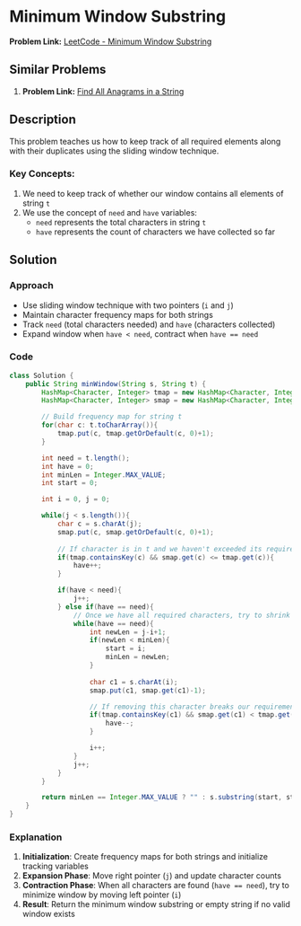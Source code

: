 
# Minimum Window Substring

**Problem Link:** [LeetCode - Minimum Window Substring](https://leetcode.com/problems/minimum-window-substring/description/?utm_source=chatgpt.com)

## Similar Problems
1. **Problem Link:** [Find All Anagrams in a String](https://leetcode.com/problems/find-all-anagrams-in-a-string/?utm_source=chatgpt.com)

## Description

This problem teaches us how to keep track of all required elements along with their duplicates using the sliding window technique.

### Key Concepts:

1. We need to keep track of whether our window contains all elements of string `t`
2. We use the concept of `need` and `have` variables:
   - `need` represents the total characters in string `t`
   - `have` represents the count of characters we have collected so far

## Solution

### Approach
- Use sliding window technique with two pointers (`i` and `j`)
- Maintain character frequency maps for both strings
- Track `need` (total characters needed) and `have` (characters collected)
- Expand window when `have < need`, contract when `have == need`

### Code

```java
class Solution {
    public String minWindow(String s, String t) {
        HashMap<Character, Integer> tmap = new HashMap<Character, Integer>();
        HashMap<Character, Integer> smap = new HashMap<Character, Integer>();

        // Build frequency map for string t
        for(char c: t.toCharArray()){
            tmap.put(c, tmap.getOrDefault(c, 0)+1);
        }

        int need = t.length();
        int have = 0;
        int minLen = Integer.MAX_VALUE;
        int start = 0;

        int i = 0, j = 0;

        while(j < s.length()){
            char c = s.charAt(j);
            smap.put(c, smap.getOrDefault(c, 0)+1);
            
            // If character is in t and we haven't exceeded its required count, increment have
            if(tmap.containsKey(c) && smap.get(c) <= tmap.get(c)){
                have++;
            }

            if(have < need){
                j++;
            } else if(have == need){
                // Once we have all required characters, try to shrink window from left
                while(have == need){
                    int newLen = j-i+1;
                    if(newLen < minLen){
                        start = i;
                        minLen = newLen;
                    }
                    
                    char c1 = s.charAt(i);
                    smap.put(c1, smap.get(c1)-1);

                    // If removing this character breaks our requirement, decrement have
                    if(tmap.containsKey(c1) && smap.get(c1) < tmap.get(c1)){
                        have--;
                    }

                    i++;
                }
                j++;
            }
        }

        return minLen == Integer.MAX_VALUE ? "" : s.substring(start, start+minLen);
    }
}
```

### Explanation

1. **Initialization**: Create frequency maps for both strings and initialize tracking variables
2. **Expansion Phase**: Move right pointer (`j`) and update character counts
3. **Contraction Phase**: When all characters are found (`have == need`), try to minimize window by moving left pointer (`i`)
4. **Result**: Return the minimum window substring or empty string if no valid window exists